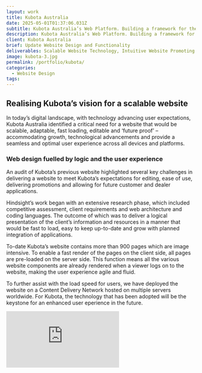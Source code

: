 ```yaml
---
layout: work
title: Kubota Australia
date: 2025-05-01T01:37:06.031Z
subtitle: Kubota Australia’s Web Platform. Building a framework for the future
description: Kubota Australia’s Web Platform. Building a framework for the future
client: Kubota Australia
brief: Update Website Design and Functionality
deliverables: Scalable Website Technology, Intuitive Website Promoting
image: kubota-3.jpg
permalink: /portfolio/kubota/
categories:
  - Website Design
tags:
---
```


## Realising Kubota’s vision for a scalable website

In today’s digital landscape, with technology advancing user expectations, Kubota Australia identified a critical need for a website that would be scalable, adaptable, fast loading, editable and ‘future proof’ – accommodating growth, technological advancements and provide a seamless and optimal user experience across all devices and platforms.

### Web design fuelled by logic and the user experience


An audit of Kubota’s previous website highlighted several key challenges in delivering a website to meet Kubota’s expectations for editing, ease of use, delivering promotions and allowing for future customer and dealer applications.

Hindsight’s work began with an extensive research phase, which included competitive assessment, client requirements and web architecture and coding languages. The outcome of which was to deliver a logical presentation of the client’s information and resources in a manner that would be fast to load, easy to keep up-to-date and grow with planned integration of applications.

To-date Kubota’s website contains more than 900 pages which are image intensive. To enable a fast render of the pages on the client side, all pages are pre-loaded on the server side. This function means all the various website components are already rendered when a viewer logs on to the website, making the user experience agile and fluid. 

To further assist with the load speed for users, we have deployed the website on a Content Delivery Network hosted on multiple servers worldwide. For Kubota, the technology that has been adopted will be the keystone for an enhanced user eperience in the future.

<div class='embed-container'><iframe src='https://www.youtube.com/embed/3D-iJt0lhTE?si=fnfC2HUB9mNBcmxe' frameborder='0' allowfullscreen></iframe></div>